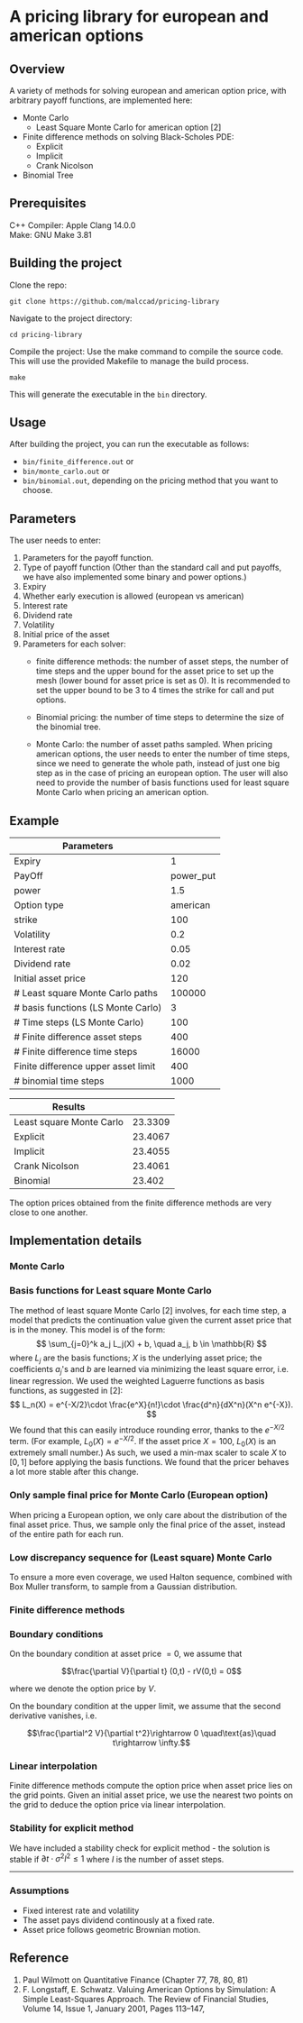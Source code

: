 # A pricing library for european and american options

## Overview
A variety of methods for solving european and american option price, with arbitrary payoff functions, are implemented here:
* Monte Carlo
  * Least Square Monte Carlo for american option [2]
* Finite difference methods on solving Black-Scholes PDE:
  * Explicit
  * Implicit
  * Crank Nicolson
* Binomial Tree

## Prerequisites
C++ Compiler: Apple Clang 14.0.0\
Make: GNU Make 3.81

## Building the project
Clone the repo:
```
git clone https://github.com/malccad/pricing-library
```
Navigate to the project directory:
```
cd pricing-library
```
Compile the project: Use the make command to compile the source code. This will use the provided Makefile to manage the build process.
```
make
```
This will generate the executable in the ```bin``` directory.

## Usage
After building the project, you can run the executable as follows:
* ```bin/finite_difference.out``` or
* ```bin/monte_carlo.out``` or
* ```bin/binomial.out```,
depending on the pricing method that you want to choose.

## Parameters
The user needs to enter:

1. Parameters for the payoff function.
2. Type of payoff function (Other than the standard call and put payoffs, we have also implemented some binary and power options.)
3. Expiry
4. Whether early execution is allowed (european vs american)
5. Interest rate
6. Dividend rate
7. Volatility
8. Initial price of the asset
9. Parameters for each solver:
   * finite difference methods:
        the number of asset steps, the number of time steps and the upper bound for the asset price to set up the mesh (lower bound for asset price is set as $0$). It is recommended to set the upper bound to be $3$ to $4$ times the strike for call and put options.
   * Binomial pricing: 
        the number of time steps to determine the size of the binomial tree.

   * Monte Carlo:
        the number of asset paths sampled. When pricing american options, the user needs to enter the number of time steps, since we need to generate the whole path, instead of just one big step as in the case of pricing an european option. The user will also need to provide the number of basis functions used for least square Monte Carlo when pricing an american option.

## Example
| Parameters                         |                |
|------------------------------------|----------------|
| Expiry                             | 1              |
| PayOff                             | power_put      |
| power                              | 1.5            |
| Option type                        | american       |
| strike                             | 100            |
| Volatility                         | 0.2            |
| Interest rate                      | 0.05           |
| Dividend rate                      | 0.02           |
| Initial asset price                | 120            |
| # Least square Monte Carlo paths   | 100000         |
| # basis functions (LS Monte Carlo) | 3              |
| # Time steps (LS Monte Carlo)      | 100            |
| # Finite difference asset steps    | 400            |
| # Finite difference time steps     | 16000          |
| Finite difference upper asset limit| 400            |
| # binomial time steps              | 1000           |


| Results                 |          |
|-------------------------|----------|
| Least square Monte Carlo| 23.3309  |
| Explicit                | 23.4067  |
| Implicit                | 23.4055  |
| Crank Nicolson          | 23.4061  |
| Binomial                | 23.402   |

The option prices obtained from the finite difference methods are very close to one another.

## Implementation details
### Monte Carlo
### Basis functions for Least square Monte Carlo
The method of least square Monte Carlo [2] involves, for each time step, a model that predicts the continuation value given the current asset price that is in the money. This model is of the form:
$$
\sum_{j=0}^k a_j L_j(X) + b, \quad a_j, b \in \mathbb{R}
$$
where $L_j$ are the basis functions; $X$ is the underlying asset price; the coefficients $a_j$'s and $b$ are learned via minimizing the least square error, i.e. linear regression. We used the weighted Laguerre functions as basis functions, as suggested in [2]:
$$
L_n(X) = e^{-X/2}\cdot \frac{e^X}{n!}\cdot \frac{d^n}{dX^n}(X^n e^{-X}).
$$
We found that this can easily introduce rounding error, thanks to the $e^{-X/2}$ term. (For example, $L_0(X)=e^{-X/2}$. If the asset price $X=100$, $L_0(X)$ is an extremely small number.) As such, we used a min-max scaler to scale $X$ to $[0,1]$ before applying the basis functions. We found that the pricer behaves a lot more stable after this change.

### Only sample final price for Monte Carlo (European option)
When pricing a European option, we only care about the distribution of the final asset price. Thus, we sample only the final price of the asset, instead of the entire path for each run.

### Low discrepancy sequence for (Least square) Monte Carlo
To ensure a more even coverage, we used Halton sequence, combined with Box Muller transform, to sample from a Gaussian distribution.

### Finite difference methods
### Boundary conditions
On the boundary condition at asset price $=0$, we assume that

$$\frac{\partial V}{\partial t} (0,t) - rV(0,t) = 0$$

where we denote the option price by $V$.

On the boundary condition at the upper limit, we assume that the second derivative vanishes, i.e.

$$\frac{\partial^2 V}{\partial t^2}\rightarrow 0 \quad\text{as}\quad t\rightarrow \infty.$$

### Linear interpolation
Finite difference methods compute the option price when asset price lies on the grid points. Given an initial asset price, we use the nearest two points on the grid to deduce the option price via linear interpolation.
### Stability for explicit method
We have included a stability check for explicit method - the solution is stable if
$\partial t\cdot \sigma^2 I^2\leq 1$
where $I$ is the number of asset steps.

---



### Assumptions
* Fixed interest rate and volatility
* The asset pays dividend continously at a fixed rate.
* Asset price follows geometric Brownian motion.

## Reference
1. Paul Wilmott on Quantitative Finance (Chapter 77, 78, 80, 81)
2. F. Longstaff, E. Schwatz. Valuing American Options by Simulation: A Simple Least-Squares Approach. The Review of Financial Studies, Volume 14, Issue 1, January 2001, Pages 113–147,
